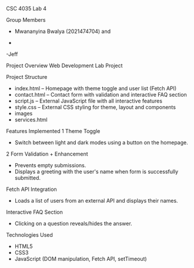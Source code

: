  CSC 4035 Lab 4 

 Group Members
- Mwananyina Bwalya (2021474704) and

- 
-Jeff 

Project Overview
Web Development Lab Project 

Project Structure
- index.html – Homepage with theme toggle and user list (Fetch API)
- contact.html – Contact form with validation and interactive FAQ section
- script.js – External JavaScript file with all interactive features
- style.css – External CSS styling for theme, layout and components
- images
- services.html

Features Implemented
1 Theme Toggle
- Switch between light and dark modes using a button on the homepage.

2 Form Validation + Enhancement
- Prevents empty submissions.
- Displays a greeting with the user's name when form is successfully submitted.

Fetch API Integration
- Loads a list of users from an external API and displays their names.

Interactive FAQ Section
- Clicking on a question reveals/hides the answer.

 Technologies Used
- HTML5
- CSS3
- JavaScript (DOM manipulation, Fetch API, setTimeout)


